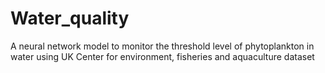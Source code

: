 # Water_quality
 A neural network model to monitor the threshold level of phytoplankton in water using UK Center for environment, fisheries and aquaculture dataset
